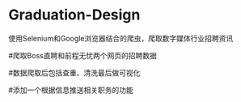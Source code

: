 ﻿# Graduation-Design
使用Selenium和Google浏览器结合的爬虫，爬取数字媒体行业招聘资讯


#爬取Boss直聘和前程无忧两个网页的招聘数据

#数据爬取后包括查重、清洗最后做可视化

#添加一个根据信息推送相关职务的功能
